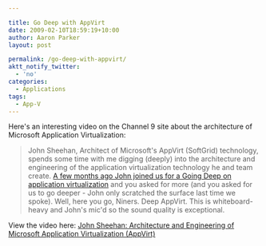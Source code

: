 ```yaml
---

title: Go Deep with AppVirt
date: 2009-02-10T18:59:19+10:00
author: Aaron Parker
layout: post

permalink: /go-deep-with-appvirt/
aktt_notify_twitter:
  - 'no'
categories:
  - Applications
tags:
  - App-V
---
```

Here's an interesting video on the Channel 9 site about the architecture of Microsoft Application Virtualization:

> John Sheehan, Architect of Microsoft's AppVirt (SoftGrid) technology, spends some time with me digging (deeply) into the architecture and engineering of the application virtualization technology he and team create. [A few months ago John joined us for a Going Deep on application virtualization](http://channel9.msdn.com/shows/Going+Deep/John-Sheehan-Inside-Application-Virtualization/) and you asked for more (and you asked for us to go deeper - John only scratched the surface last time we spoke). Well, here you go, Niners. Deep AppVirt. This is whiteboard-heavy and John's mic'd so the sound quality is exceptional.

View the video here: [John Sheehan: Architecture and Engineering of Microsoft Application Virtualization (AppVirt)](http://channel9.msdn.com/shows/Going+Deep/John-Sheehan-Application-Virtualization-Redux-Inside-AppVirt-45/)